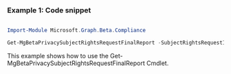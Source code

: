 ### Example 1: Code snippet

```powershell

Import-Module Microsoft.Graph.Beta.Compliance

Get-MgBetaPrivacySubjectRightsRequestFinalReport -SubjectRightsRequestId $subjectRightsRequestId

```
This example shows how to use the Get-MgBetaPrivacySubjectRightsRequestFinalReport Cmdlet.

